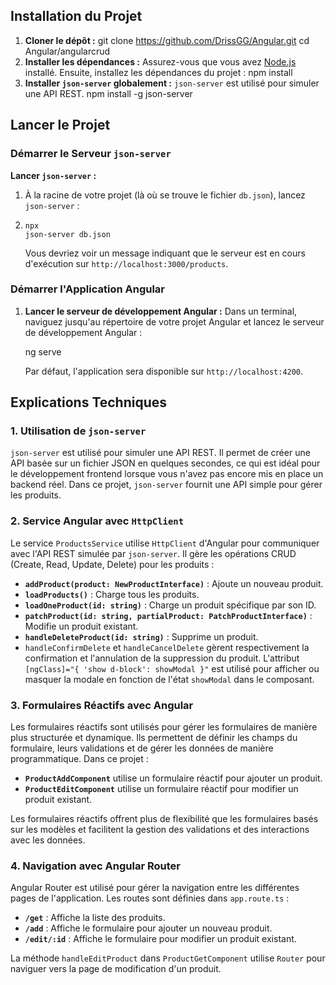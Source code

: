 ## Installation du Projet

1. **Cloner le dépôt :**
   git clone https://github.com/DrissGG/Angular.git
   cd Angular/angularcrud<angularcrud>
   </code></div></div></pre>
2. **Installer les dépendances :**
   Assurez-vous que vous avez [Node.js](https://nodejs.org/) installé. Ensuite, installez les dépendances du projet :
   npm install
   </code></div></div></pre>
3. **Installer `json-server` globalement :**
   `json-server` est utilisé pour simuler une API REST.
   npm install -g json-server
   </code></div></div></pre>

## Lancer le Projet

### Démarrer le Serveur `json-server`

**Lancer `json-server` :**

1. À la racine de votre projet (là où se trouve le fichier `db.json`), lancez `json-server` :
2. </span></div></div><div class="overflow-y-auto p-4" dir="ltr"><code class="!whitespace-pre hljs language-bash">npx json-server db.json
   </code></div></div></pre>

   Vous devriez voir un message indiquant que le serveur est en cours d'exécution sur `http://localhost:3000/products`.

### Démarrer l'Application Angular

1. **Lancer le serveur de développement Angular :**
   Dans un terminal, naviguez jusqu'au répertoire de votre projet Angular et lancez le serveur de développement Angular :

   ng serve
   </code></div></div></pre>

   Par défaut, l'application sera disponible sur `http://localhost:4200`.

## Explications Techniques

### 1. **Utilisation de `json-server`**

`json-server` est utilisé pour simuler une API REST. Il permet de créer une API basée sur un fichier JSON en quelques secondes, ce qui est idéal pour le développement frontend lorsque vous n'avez pas encore mis en place un backend réel. Dans ce projet, `json-server` fournit une API simple pour gérer les produits.

### 2. **Service Angular avec `HttpClient`**

Le service `ProductsService` utilise `HttpClient` d'Angular pour communiquer avec l'API REST simulée par `json-server`. Il gère les opérations CRUD (Create, Read, Update, Delete) pour les produits :

* **`addProduct(product: NewProductInterface)`** : Ajoute un nouveau produit.
* **`loadProducts()`** : Charge tous les produits.
* **`loadOneProduct(id: string)`** : Charge un produit spécifique par son ID.
* **`patchProduct(id: string, partialProduct: PatchProductInterface)`** : Modifie un produit existant.
* **`handleDeleteProduct(id: string)`** : Supprime un produit.
* `handleConfirmDelete` et `handleCancelDelete` gèrent respectivement la confirmation et l'annulation de la suppression du produit. L'attribut `[ngClass]="{ 'show d-block': showModal }"` est utilisé pour afficher ou masquer la modale en fonction de l'état `showModal` dans le composant.

### 3. **Formulaires Réactifs avec Angular**

Les formulaires réactifs sont utilisés pour gérer les formulaires de manière plus structurée et dynamique. Ils permettent de définir les champs du formulaire, leurs validations et de gérer les données de manière programmatique. Dans ce projet :

* **`ProductAddComponent`** utilise un formulaire réactif pour ajouter un produit.
* **`ProductEditComponent`** utilise un formulaire réactif pour modifier un produit existant.

Les formulaires réactifs offrent plus de flexibilité que les formulaires basés sur les modèles et facilitent la gestion des validations et des interactions avec les données.

### 4. **Navigation avec Angular Router**

Angular Router est utilisé pour gérer la navigation entre les différentes pages de l'application. Les routes sont définies dans `app.route.ts` :

* **`/get`** : Affiche la liste des produits.
* **`/add`** : Affiche le formulaire pour ajouter un nouveau produit.
* **`/edit/:id`** : Affiche le formulaire pour modifier un produit existant.

La méthode `handleEditProduct` dans `ProductGetComponent` utilise `Router` pour naviguer vers la page de modification d'un produit.
